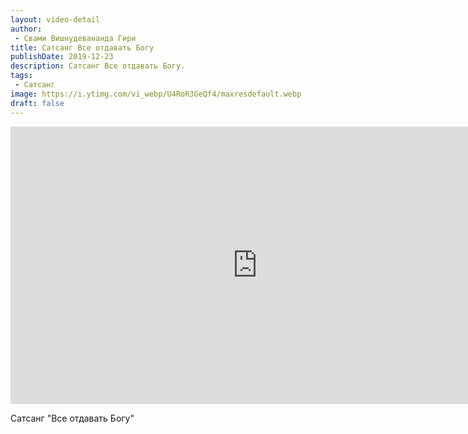 ```yaml
---
layout: video-detail
author:
 - Свами Вишнудевананда Гири
title: Сатсанг Все отдавать Богу
publishDate: 2019-12-23
description: Сатсанг Все отдавать Богу. 
tags: 
 - Сатсанг
image: https://i.ytimg.com/vi_webp/U4RoR3GeQf4/maxresdefault.webp
draft: false
---
```


<iframe width="790" height="444" src="https://www.youtube.com/embed/U4RoR3GeQf4" frameborder="0" allowfullscreen=""></iframe> 

  Сатсанг "Все отдавать Богу"

  

 